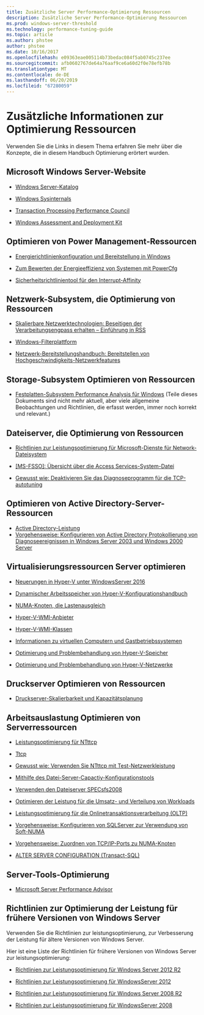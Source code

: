 ```yaml
---
title: Zusätzliche Server Performance-Optimierung Ressourcen
description: Zusätzliche Server Performance-Optimierung Ressourcen
ms.prod: windows-server-threshold
ms.technology: performance-tuning-guide
ms.topic: article
ms.author: phstee
author: phstee
ms.date: 10/16/2017
ms.openlocfilehash: e09363eae005114b73bedac084f5ab0745c237ee
ms.sourcegitcommit: afb0602767de64a76aaf9ce6a60d2f0e78efb78b
ms.translationtype: MT
ms.contentlocale: de-DE
ms.lasthandoff: 06/20/2019
ms.locfileid: "67280059"
---
```

# <a name="additional-performance-tuning-resources"></a>Zusätzliche Informationen zur Optimierung Ressourcen

Verwenden Sie die Links in diesem Thema erfahren Sie mehr über die Konzepte, die in diesem Handbuch Optimierung erörtert wurden.

## <a name="microsoft-windows-server-websites"></a>Microsoft Windows Server-Website
-   [Windows Server-Katalog](http://www.windowsservercatalog.com/)

-   [Windows Sysinternals](https://technet.microsoft.com/sysinternals/default.aspx)

-   [Transaction Processing Performance Council](http://www.tpc.org/)

-   [Windows Assessment and Deployment Kit](https://developer.microsoft.com/en-us/windows/hardware/windows-assessment-deployment-kit)

## <a name="power-management-tuning-resources"></a>Optimieren von Power Management-Ressourcen

-   [Energierichtlinienkonfiguration und Bereitstellung in Windows](https://msdn.microsoft.com/library/windows/hardware/mt422910.aspx)

-   [Zum Bewerten der Energieeffizienz von Systemen mit PowerCfg](https://technet.microsoft.com/library/cc748940.aspx)

-   [Sicherheitsrichtlinientool für den Interrupt-Affinity](https://support.microsoft.com/en-us/kb/252867)

## <a name="networking-subsystem-tuning-resources"></a>Netzwerk-Subsystem, die Optimierung von Ressourcen

-   [Skalierbare Netzwerktechnologien: Beseitigen der Verarbeitungsengpass erhalten – Einführung in RSS](https://download.microsoft.com/download/5/D/6/5D6EAF2B-7DDF-476B-93DC-7CF0072878E6/NDIS_RSS.doc)

-   [Windows-Filterplattform](https://msdn.microsoft.com/windows/hardware/gg463267.aspx)

-   [Netzwerk-Bereitstellungshandbuch: Bereitstellen von Hochgeschwindigkeits-Netzwerkfeatures](https://technet.microsoft.com/library/gg162681.aspx)

## <a name="storage-subsystem-tuning-resources"></a>Storage-Subsystem Optimieren von Ressourcen

-   [Festplatten-Subsystem Performance Analysis für Windows](https://download.microsoft.com/download/e/b/a/eba1050f-a31d-436b-9281-92cdfeae4b45/subsys_perf.doc) (Teile dieses Dokuments sind nicht mehr aktuell, aber viele allgemeine Beobachtungen und Richtlinien, die erfasst werden, immer noch korrekt und relevant.)

## <a name="file-server-tuning-resources"></a>Dateiserver, die Optimierung von Ressourcen

-   [Richtlinien zur Leistungsoptimierung für Microsoft-Dienste für Network-Dateisystem](https://technet.microsoft.com/library/bb463205.aspx)

-   [\[MS-FSSO\]: Übersicht über die Access Services-System-Datei](https://download.microsoft.com/download/5/0/1/501ED102-E53F-4CE0-AA6B-B0F93629DDC6/Windows/%5bMS-FSSO%5d.pdf)

-   [Gewusst wie: Deaktivieren Sie das Diagnoseprogramm für die TCP-autotuning](https://support.microsoft.com/kb/967475)

## <a name="active-directory-server-tuning-resources"></a>Optimieren von Active Directory-Server-Ressourcen
-   [Active Directory-Leistung](https://msdn.microsoft.com/library/windows/hardware/dn567654(v=vs.85).aspx)
-   [Vorgehensweise: Konfigurieren von Active Directory Protokollierung von Diagnoseereignissen in Windows Server 2003 und Windows 2000 Server](https://support.microsoft.com/kb/314980)

## <a name="virtualization-server-tuning-resources"></a>Virtualisierungsressourcen Server optimieren

-   [Neuerungen in Hyper-V unter WindowsServer 2016](https://technet.microsoft.com/windows-server-docs/compute/hyper-v/what-s-new-in-hyper-v-on-windows)

-   [Dynamischer Arbeitsspeicher von Hyper-V-Konfigurationshandbuch](https://technet.microsoft.com/library/ff817651.aspx)

-   [NUMA-Knoten, die Lastenausgleich](http://blogs.technet.com/b/winserverperformance/archive/2009/12/10/numa-node-balancing.aspx)

-   [Hyper-V-WMI-Anbieter](https://msdn2.microsoft.com/library/cc136992(VS.85).aspx)

-   [Hyper-V-WMI-Klassen](https://msdn.microsoft.com/library/cc136986(VS.85).aspx)

-   [Informationen zu virtuellen Computern und Gastbetriebssystemen](https://technet.microsoft.com/library/cc794868(v=ws.10))

-   [Optimierung und Problembehandlung von Hyper-V-Speicher](http://blogs.msdn.com/b/microsoft_press/archive/2013/07/24/new-book-optimizing-and-troubleshooting-hyper-v-storage.aspx)

-   [Optimierung und Problembehandlung von Hyper-V-Netzwerke](http://blogs.msdn.com/b/microsoft_press/archive/2013/07/12/rtm-d-today-optimizing-and-troubleshooting-hyper-v-networking.aspx)

## <a name="print-server-tuning-resources"></a>Druckserver Optimieren von Ressourcen

-   [Druckserver-Skalierbarkeit und Kapazitätsplanung](https://technet.microsoft.com/library/dn554243.aspx)

## <a name="server-workload-tuning-resources"></a>Arbeitsauslastung Optimieren von Serverressourcen

-   [Leistungsoptimierung für NTttcp](https://msdn.microsoft.com/library/windows/hardware/dn567663(v=vs.85).aspx)

-   [Ttcp](http://en.wikipedia.org/wiki/Ttcp)

-   [Gewusst wie: Verwenden Sie NTttcp mit Test-Netzwerkleistung](https://msdn.microsoft.com/windows/hardware/gg463264.aspx)

-   [Mithilfe des Datei-Server-Capactiy-Konfigurationstools](https://msdn.microsoft.com/library/windows/hardware/dn567658(v=vs.85).aspx)

-   [Verwenden den Dateiserver SPECsfs2008](https://msdn.microsoft.com/library/windows/hardware/dn567653(v=vs.85).aspx)

-   [Optimieren der Leistung für die Umsatz- und Verteilung von Workloads](https://msdn.microsoft.com/library/windows/hardware/dn567646(v=vs.85).aspx)

-   [Leistungsoptimierung für die Onlinetransaktionsverarbeitung (OLTP)](https://msdn.microsoft.com/library/windows/hardware/dn567642(v=vs.85).aspx)

-   [Vorgehensweise: Konfigurieren von SQLServer zur Verwendung von Soft-NUMA](https://go.microsoft.com/fwlink/?LinkId=98292)

-   [Vorgehensweise: Zuordnen von TCP/IP-Ports zu NUMA-Knoten](https://go.microsoft.com/fwlink/?LinkId=98293)

-   [ALTER SERVER CONFIGURATION (Transact-SQL)](https://msdn.microsoft.com/library/ee210585.aspx)


## <a name="server-tuning-tools"></a>Server-Tools-Optimierung

-   [Microsoft Server Performance Advisor](https://msdn.microsoft.com/library/windows/hardware/dn481522(v=vs.85).aspx)

## <a name="performance-tuning-guidelines-for-previous-versions-of-windows-server"></a>Richtlinien zur Optimierung der Leistung für frühere Versionen von Windows Server


Verwenden Sie die Richtlinien zur leistungsoptimierung, zur Verbesserung der Leistung für ältere Versionen von Windows Server.

Hier ist eine Liste der Richtlinien für frühere Versionen von Windows Server zur leistungsoptimierung:

-   [Richtlinien zur Leistungsoptimierung für Windows Server 2012 R2](https://www.microsoft.com/download/details.aspx?id=51960)

-   [Richtlinien zur Leistungsoptimierung für WindowsServer 2012](https://download.microsoft.com/download/0/0/B/00BE76AF-D340-4759-8ECD-C80BC53B6231/performance-tuning-guidelines-windows-server-2012.docx)

-   [Richtlinien zur Leistungsoptimierung für Windows Server 2008 R2](https://download.microsoft.com/download/6/B/2/6B2EBD3A-302E-4553-AC00-9885BBF31E21/Perf-tun-srv-R2.docx)

-   [Richtlinien zur Leistungsoptimierung für WindowsServer 2008](https://download.microsoft.com/download/9/c/5/9c5b2167-8017-4bae-9fde-d599bac8184a/Perf-tun-srv.docx)
